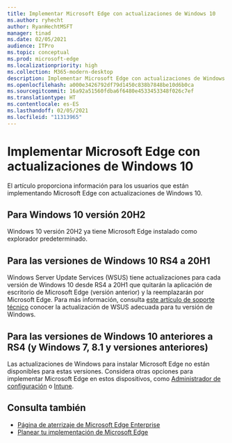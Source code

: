 ```yaml
---
title: Implementar Microsoft Edge con actualizaciones de Windows 10
ms.author: ryhecht
author: RyanHechtMSFT
manager: tinad
ms.date: 02/05/2021
audience: ITPro
ms.topic: conceptual
ms.prod: microsoft-edge
ms.localizationpriority: high
ms.collection: M365-modern-desktop
description: Implementar Microsoft Edge con actualizaciones de Windows 10
ms.openlocfilehash: a000e3426792df79d1450c838b7848be10d6b0ca
ms.sourcegitcommit: 16a92a51560fdba6f6480e4533453348f026c7ef
ms.translationtype: HT
ms.contentlocale: es-ES
ms.lasthandoff: 02/05/2021
ms.locfileid: "11313965"
---
```

# Implementar Microsoft Edge con actualizaciones de Windows 10

El artículo proporciona información para los usuarios que están implementando Microsoft Edge con actualizaciones de Windows 10.

## Para Windows 10 versión 20H2

Windows 10 versión 20H2 ya tiene Microsoft Edge instalado como explorador predeterminado.

## Para las versiones de Windows 10 RS4 a 20H1

Windows Server Update Services (WSUS) tiene actualizaciones para cada versión de Windows 10 desde RS4 a 20H1 que quitarán la aplicación de escritorio de Microsoft Edge (versión anterior) y la reemplazarán por Microsoft Edge. Para más información, consulta [este artículo de soporte técnico](https://support.microsoft.com/topic/update-in-wsus-for-the-new-microsoft-edge-for-windows-10-version-1809-1903-1909-and-2004-october-29-2020-b4980418-4ec4-dee7-3b17-1c6499bd127c) conocer la actualización de WSUS adecuada para tu versión de Windows.

## Para las versiones de Windows 10 anteriores a RS4 (y Windows 7, 8.1 y versiones anteriores)

Las actualizaciones de Windows para instalar Microsoft Edge no están disponibles para estas versiones. Considera otras opciones para implementar Microsoft Edge en estos dispositivos, como [Administrador de configuración](https://docs.microsoft.com/configmgr/apps/deploy-use/deploy-edge?toc=https://docs.microsoft.com/DeployEdge/toc.json&bc=https://docs.microsoft.com/DeployEdge/breadcrumb/toc.json) o [Intune](https://docs.microsoft.com/intune/apps/apps-windows-edge/?toc=https://docs.microsoft.com/DeployEdge/toc.json&bc=https://docs.microsoft.com/DeployEdge/breadcrumb/toc.json).

## Consulta también

- [Página de aterrizaje de Microsoft Edge Enterprise](https://aka.ms/EdgeEnterprise)
- [Planear tu implementación de Microsoft Edge](deploy-edge-plan-deployment.md)